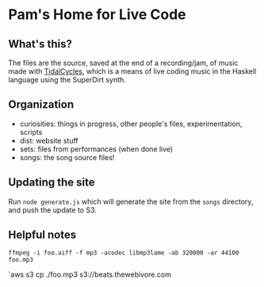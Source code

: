 # Pam's Home for Live Code

## What's this?

The files are the source, saved at the end of a recording/jam, of music made with [TidalCycles](https://tidalcycles.org/index.php/Welcome), which is a means of live coding music in the Haskell language using the SuperDirt synth.

## Organization

- curiosities: things in progress, other people's files, experimentation, scripts
- dist: website stuff
- sets: files from performances (when done live)
- songs: the song source files!

##  Updating the site

Run `node generate.js` which will generate the site from the `songs` directory, and push the update to S3.

## Helpful notes
`ffmpeg -i foo.aiff -f mp3 -acodec libmp3lame -ab 320000 -ar 44100 foo.mp3`

`aws s3 cp ./foo.mp3 s3://beats.thewebivore.com
